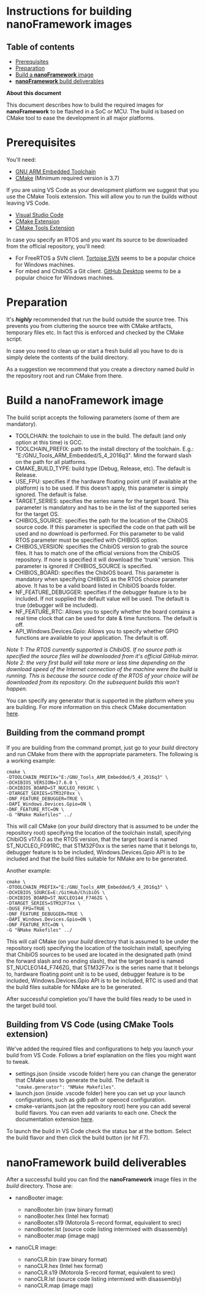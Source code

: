 # Instructions for building **nanoFramework** images

## Table of contents ##

- [Prerequisites](#prerequisites)
- [Preparation](#preparation)
- [Build a **nanoFramework** image](#build-a-nanoframework-image)
- [**nanoFramework** build deliverables](#nanoframework-build-deliverables)

**About this document**

This document describes how to build the required images for **nanoFramework** to be flashed in a SoC or MCU.
The build is based on CMake tool to ease the development in all major platforms.

# Prerequisites

You'll need:
- [GNU ARM Embedded Toolchain](https://developer.arm.com/open-source/gnu-toolchain/gnu-rm/downloads)
- [CMake](https://cmake.org/) (Minimum required version is 3.7)

If you are using VS Code as your development platform we suggest that you use the CMake Tools extension. This will allow you to run the builds without leaving VS Code.
- [Visual Studio Code](http://code.visualstudio.com/)
- [CMake Extension](https://marketplace.visualstudio.com/items?itemName=twxs.cmake)
- [CMake Tools Extension](https://marketplace.visualstudio.com/items?itemName=vector-of-bool.cmake-tools)

In case you specify an RTOS and you want its source to be downloaded from the official repository, you'll need:
- For FreeRTOS a SVN client. [Tortoise SVN](https://tortoisesvn.net/downloads) seems to be a popular choice for Windows machines.
- For mbed and ChibiOS a Git client. [GitHub Desktop](https://desktop.github.com/) seems to be a popular choice for Windows machines.

# Preparation

It's ***highly*** recommended that run the build outside the source tree. This prevents you from cluttering the source tree with CMake artifacts, temporary files etc. 
In fact this is enforced and checked by the CMake script.

In case you need to clean up or start a fresh build all you have to do is simply delete the contents of the build directory.

As a suggestion we recommend that you create a directory named *build* in the repository root and run CMake from there.



# Build a **nanoFramework** image

The build script accepts the following parameters (some of them are mandatory).
- TOOLCHAIN: the toolchain to use in the build. The default (and only option at this time) is GCC.
- TOOLCHAIN_PREFIX: path to the install directory of the toolchain. E.g.: "E:/GNU_Tools_ARM_Embedded/5_4_2016q3". Mind the forward slash on the path for all platforms.
- CMAKE_BUILD_TYPE: build type (Debug, Release, etc). The default is Release.
- USE_FPU: specifies if the hardware floating point unit (if available at the platform) is to be used. If this doesn't apply, this parameter is simply ignored. The default is false.
- TARGET_SERIES: specifies the series name for the target board. This parameter is mandatory and has to be in the list of the supported series for the target OS.
- CHIBIOS_SOURCE: specifies the path for the location of the ChibiOS source code. If this parameter is specified the code on that path will be used and no download is performed. For this parameter to be valid RTOS parameter must be specified with CHIBIOS option. 
- CHIBIOS_VERSION: specifies the ChibiOS version to grab the source files. It has to match one of the official versions from the ChibiOS repository. If none is specified it will download the 'trunk' version. This parameter is ignored if CHIBIOS_SOURCE is specified. 
- CHIBIOS_BOARD: specifies the ChibiOS board. This parameter is mandatory when specifying CHIBIOS as the RTOS choice parameter above. It has to be a valid board listed in ChibiOS boards folder.
- NF_FEATURE_DEBUGGER: specifies if the debugger feature is to be included. If not supplied the default value will be used. The default is true (debugger will be included).
- NF_FEATURE_RTC: Allows you to specify whether the board contains a real time clock that can be used for date & time functions. The default is off.
- API_Windows.Devices.Gpio: Allows you to specify whether GPIO functions are available to your application. The default is off.

_Note 1: The RTOS currently supported is ChibiOS. If no source path is specified the source files will be downloaded from it's official GitHub mirror._
_Note 2: the very first build will take more or less time depending on the download speed of the Internet connection of the machine were the build is running. This is because the source code of the RTOS of your choice will be downloaded from its repository. On the subsequent builds this won't happen._

You can specify any generator that is supported in the platform where you are building.
For more information on this check CMake documentation [here](https://cmake.org/cmake/help/v3.7/manual/cmake-generators.7.html?highlight=generator).


## Building from the command prompt

If you are building from the command prompt, just go to your *build* directory and run CMake from there with the appropriate parameters. 
The following is a working example:

```
cmake \
-DTOOLCHAIN_PREFIX="E:/GNU_Tools_ARM_Embedded/5_4_2016q3" \
-DCHIBIOS_VERSION=17.6.0 \
-DCHIBIOS_BOARD=ST_NUCLEO_F091RC \
-DTARGET_SERIES=STM32F0xx \
-DNF_FEATURE_DEBUGGER=TRUE \
-DAPI_Windows.Devices.Gpio=ON \
-DNF_FEATURE_RTC=ON \
-G "NMake Makefiles" ../ 
```

This will call CMake (on your *build* directory that is assumed to be under the repository root) specifying the location of the toolchain install, specifying ChibiOS v17.6.0 as the RTOS version, that the target board is named ST_NUCLEO_F091RC, that STM32F0xx is the series name that it belongs to, debugger feature is to be included, Windows.Devices.Gpio API is to be included and that the build files suitable for NMake are to be generated.

Another example:

```
cmake \
-DTOOLCHAIN_PREFIX="E:/GNU_Tools_ARM_Embedded/5_4_2016q3" \
-DCHIBIOS_SOURCE=E:/GitHub/ChibiOS \
-DCHIBIOS_BOARD=ST_NUCLEO144_F746ZG \
-DTARGET_SERIES=STM32F7xx \
-DUSE_FPU=TRUE \
-DNF_FEATURE_DEBUGGER=TRUE \
-DAPI_Windows.Devices.Gpio=ON \
-DNF_FEATURE_RTC=ON \
-G "NMake Makefiles" ../ 
```

This will call CMake (on your *build* directory that is assumed to be under the repository root) specifying the location of the toolchain install, specifying that ChibiOS sources to be used are located in the designated path (mind the forward slash and no ending slash),  that the target board is named ST_NUCLEO144_F746ZG, that STM32F7xx is the series name that it belongs to, hardware floating point unit is to be used, debugger feature is to be included, Windows.Devices.Gpio API is to be included, RTC is used and that the build files suitable for NMake are to be generated.

After successful completion you'll have the build files ready to be used in the target build tool.


## Building from VS Code (using CMake Tools extension)

We've added the required files and configurations to help you launch your build from VS Code.
Follows a brief explanation on the files you might want to tweak.

- settings.json (inside .vscode folder) here you can change the generator that CMake uses to generate the build. The default is ```"cmake.generator": "NMake Makefiles"```.
- launch.json (inside .vscode folder) here you can set up your launch configurations, such as gdb path or openocd configuration.
- cmake-variants.json (at the repository root) here you can add several build flavors. You can even add variants to each one. Check the documentation extension [here](https://github.com/vector-of-bool/vscode-cmake-tools/blob/develop/docs/build_variants.md).

To launch the build in VS Code check the status bar at the bottom. Select the build flavor and then click the build button (or hit F7).


# **nanoFramework** build deliverables

After a successful build you can find the **nanoFramework** image files in the *build* directory. Those are:

- nanoBooter image:
  - nanoBooter.bin (raw binary format)
  - nanoBooter.hex (Intel hex format)
  - nanoBooter.s19 (Motorola S-record format, equivalent to srec)
  - nanoBooter.lst (source code listing intermixed with disassembly)
  - nanoBooter.map (image map) 

- nanoCLR image:
  - nanoCLR.bin (raw binary format)
  - nanoCLR.hex (Intel hex format)
  - nanoCLR.s19 (Motorola S-record format, equivalent to srec)
  - nanoCLR.lst (source code listing intermixed with disassembly)
  - nanoCLR.map (image map)

